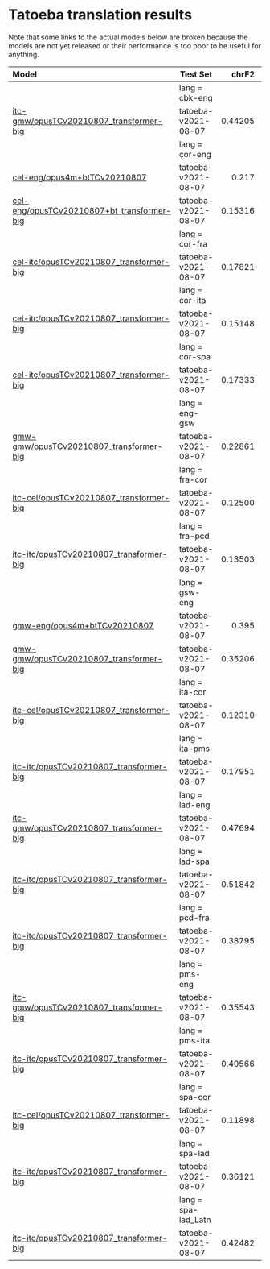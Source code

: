 # Tatoeba translation results

Note that some links to the actual models below are broken
because the models are not yet released or their performance is too poor
to be useful for anything.

| Model | Test Set | chrF2 | BLEU |
|:--|---|--:|--:|
| | lang = cbk-eng | | | | |
| [itc-gmw/opusTCv20210807_transformer-big](../models/itc-gmw) | tatoeba-v2021-08-07 | 0.44205 | 24.0 |
| | lang = cor-eng | | | | |
| [cel-eng/opus4m+btTCv20210807](../models/cel-eng) | tatoeba-v2021-08-07 | 0.217 | 6.2 |
| [cel-eng/opusTCv20210807+bt_transformer-big](../models/cel-eng) | tatoeba-v2021-08-07 | 0.15316 | 2.7 |
| | lang = cor-fra | | | | |
| [cel-itc/opusTCv20210807_transformer-big](../models/cel-itc) | tatoeba-v2021-08-07 | 0.17821 | 3.1 |
| | lang = cor-ita | | | | |
| [cel-itc/opusTCv20210807_transformer-big](../models/cel-itc) | tatoeba-v2021-08-07 | 0.15148 | 1.8 |
| | lang = cor-spa | | | | |
| [cel-itc/opusTCv20210807_transformer-big](../models/cel-itc) | tatoeba-v2021-08-07 | 0.17333 | 3.5 |
| | lang = eng-gsw | | | | |
| [gmw-gmw/opusTCv20210807_transformer-big](../models/gmw-gmw) | tatoeba-v2021-08-07 | 0.22861 | 1.0 |
| | lang = fra-cor | | | | |
| [itc-cel/opusTCv20210807_transformer-big](../models/itc-cel) | tatoeba-v2021-08-07 | 0.12500 | 0.9 |
| | lang = fra-pcd | | | | |
| [itc-itc/opusTCv20210807_transformer-big](../models/itc-itc) | tatoeba-v2021-08-07 | 0.13503 | 0.4 |
| | lang = gsw-eng | | | | |
| [gmw-eng/opus4m+btTCv20210807](../models/gmw-eng) | tatoeba-v2021-08-07 | 0.395 | 25.3 |
| [gmw-gmw/opusTCv20210807_transformer-big](../models/gmw-gmw) | tatoeba-v2021-08-07 | 0.35206 | 19.1 |
| | lang = ita-cor | | | | |
| [itc-cel/opusTCv20210807_transformer-big](../models/itc-cel) | tatoeba-v2021-08-07 | 0.12310 | 0.5 |
| | lang = ita-pms | | | | |
| [itc-itc/opusTCv20210807_transformer-big](../models/itc-itc) | tatoeba-v2021-08-07 | 0.17951 | 0.8 |
| | lang = lad-eng | | | | |
| [itc-gmw/opusTCv20210807_transformer-big](../models/itc-gmw) | tatoeba-v2021-08-07 | 0.47694 | 33.0 |
| | lang = lad-spa | | | | |
| [itc-itc/opusTCv20210807_transformer-big](../models/itc-itc) | tatoeba-v2021-08-07 | 0.51842 | 36.4 |
| | lang = pcd-fra | | | | |
| [itc-itc/opusTCv20210807_transformer-big](../models/itc-itc) | tatoeba-v2021-08-07 | 0.38795 | 17.5 |
| | lang = pms-eng | | | | |
| [itc-gmw/opusTCv20210807_transformer-big](../models/itc-gmw) | tatoeba-v2021-08-07 | 0.35543 | 16.0 |
| | lang = pms-ita | | | | |
| [itc-itc/opusTCv20210807_transformer-big](../models/itc-itc) | tatoeba-v2021-08-07 | 0.40566 | 19.7 |
| | lang = spa-cor | | | | |
| [itc-cel/opusTCv20210807_transformer-big](../models/itc-cel) | tatoeba-v2021-08-07 | 0.11898 | 0.3 |
| | lang = spa-lad | | | | |
| [itc-itc/opusTCv20210807_transformer-big](../models/itc-itc) | tatoeba-v2021-08-07 | 0.36121 | 14.8 |
| | lang = spa-lad_Latn | | | | |
| [itc-itc/opusTCv20210807_transformer-big](../models/itc-itc) | tatoeba-v2021-08-07 | 0.42482 | 16.9 |
